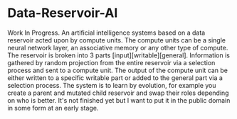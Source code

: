 # Data-Reservoir-AI
Work In Progress.
An artificial intelligence systems based on a data reservoir acted upon by compute units.  The compute units can be a single neural network layer, an associative memory or any other type of compute.  The reservoir is broken into 3 parts [input][writable][general].
Information is gathered by random projection from the entire reservoir via a selection process and sent to a compute unit.  The output of the compute unit can be either written to a specific writable part or added to the general part via a selection process.  The system is to learn by evolution, for example you create a parent and mutated child reservoir and swap their roles depending on who is better.
It's not finished yet but I want to put it in the public domain in some form at an early stage.
